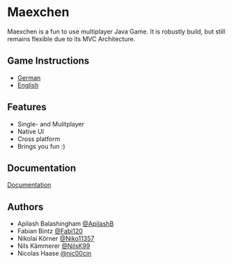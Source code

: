 # Maexchen

Maexchen is a fun to use multiplayer Java Game.
It is robustly build, but still remains flexible due to its MVC Architecture.


## Game Instructions

- [German](https://www.spielewiki.org/wiki/M%C3%A4xchen)
- [English](http://www.games-wiki.org/wiki/Mia/)
## Features

- Single- and Mulitplayer
- Native UI
- Cross platform
- Brings you fun :)


## Documentation

[Documentation](https://github.com/nic00cin/systems-development/blob/master/doc/index.html)


## Authors

- Apilash Balashingham [@ApilashB](https://github.com/ApilashB)
- Fabian Bintz [@Fabi120](https://github.com/Fabi120)
- Nikolai Körner [@Niko11357](https://github.com/Niko11357)
- Nils Kämmerer [@NilsK99](https://github.com/NilsK99)
- Nicolas Haase [@nic00cin](https://github.com/nic00cin)

